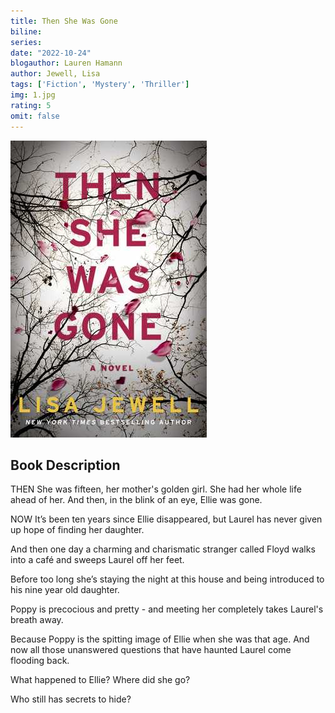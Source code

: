 ```yaml
---
title: Then She Was Gone
biline:
series: 
date: "2022-10-24"
blogauthor: Lauren Hamann
author: Jewell, Lisa
tags: ['Fiction', 'Mystery', 'Thriller']
img: 1.jpg
rating: 5
omit: false
---
```


![Book Cover](1.jpg)

## Book Description

THEN
She was fifteen, her mother's golden girl. She had her whole life ahead of her. And then, in the blink of an eye, Ellie was gone.

NOW
It’s been ten years since Ellie disappeared, but Laurel has never given up hope of finding her daughter.

And then one day a charming and charismatic stranger called Floyd walks into a café and sweeps Laurel off her feet.

Before too long she’s staying the night at this house and being introduced to his nine year old daughter.

Poppy is precocious and pretty - and meeting her completely takes Laurel's breath away.

Because Poppy is the spitting image of Ellie when she was that age. And now all those unanswered questions that have haunted Laurel come flooding back.

What happened to Ellie? Where did she go?

Who still has secrets to hide? 